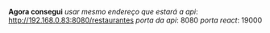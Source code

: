 **Agora consegui**
_usar mesmo endereço que estará a api_: http://192.168.0.83:8080/restaurantes
_porta da api_: 8080
_porta react_: 19000
